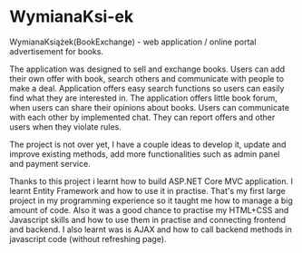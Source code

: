 # WymianaKsi-ek
WymianaKsiążek(BookExchange) - web application / online portal advertisement for books.

The application was designed to sell and exchange books. Users can add their own offer with book, search others and communicate with people to make a deal. Application 
offers easy search functions so users can easily find what they are interested in. The application offers little book forum, when users can share their opinions about books. Users can communicate with each other by implemented chat. They can report offers and other users when they violate rules.

The project is not over yet, I have a couple ideas to develop it, update and improve existing methods, add more functionalities such as admin panel and payment service.

Thanks to this project i learnt how to build ASP.NET Core MVC application. I learnt Entity Framework and how to use it in practise. That's my first large project in my programming experience so it taught me how to manage a big amount of code. Also it was a good chance to practise my HTML+CSS and Javascript skills and how to use them in practise and connecting frontend and backend. I also learnt was is AJAX and how to call backend methods in javascript code (without refreshing page).

